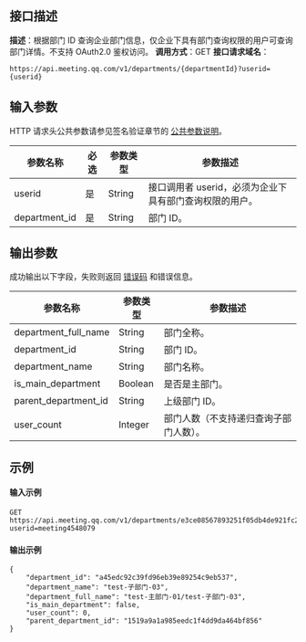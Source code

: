 ## 接口描述
**描述**：根据部门 ID 查询企业部门信息，仅企业下具有部门查询权限的用户可查询部门详情。不支持 OAuth2.0 鉴权访问。
**调用方式**：GET
**接口请求域名**：
```Plaintext
https://api.meeting.qq.com/v1/departments/{departmentId}?userid={userid}
```




## 输入参数
HTTP 请求头公共参数请参见签名验证章节的 [公共参数说明](https://cloud.tencent.com/document/product/1095/42413#.E5.85.AC.E5.85.B1.E5.8F.82.E6.95.B0)。

| **参数名称**    | **必选** | **参数类型** | **参数描述**                                           |
| --------------- | -------- | ------------ | ------------------------------------------------------ |
| userid          | 是       | String       | 接口调用者 userid，必须为企业下具有部门查询权限的用户。 |
|department_id | 是       | String   | 部门 ID。                                           |



## 输出参数
成功输出以下字段，失败则返回 [错误码](https://cloud.tencent.com/document/product/1095/43704) 和错误信息。

| **参数名称**         | **参数类型** | **参数描述**                           |
| -------------------- | ------------ | -------------------------------------- |
| department_full_name | String       | 部门全称。                             |
| department_id        | String       | 部门 ID。                               |
| department_name      | String       | 部门名称。                             |
| is_main_department   | Boolean      | 是否是主部门。                         |
| parent_department_id | String       | 上级部门 ID。                           |
| user_count           | Integer      | 部门人数（不支持递归查询子部门人数）。 |



## 示例

#### 输入示例
```plaintext
GET
https://api.meeting.qq.com/v1/departments/e3ce08567893251f05db4de921fc2c2d?userid=meeting4548079

```




#### 输出示例
```plaintext
{
	"department_id": "a45edc92c39fd96eb39e89254c9eb537",
	"department_name": "test-子部门-03",
	"department_full_name": "test-主部门-01/test-子部门-03",
	"is_main_department": false,
	"user_count": 0,
	"parent_department_id": "1519a9a1a985eedc1f4dd9da464bf856"
}


```
